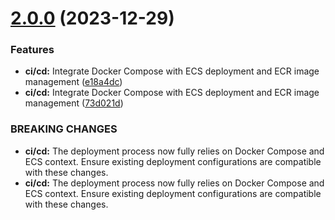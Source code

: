 # [2.0.0](https://github.com/xosnrdev/carai-api/compare/v1.0.4...v2.0.0) (2023-12-29)


### Features

* **ci/cd:** Integrate Docker Compose with ECS deployment and ECR image management ([e18a4dc](https://github.com/xosnrdev/carai-api/commit/e18a4dc63c08123deaa6ad63a1221eb46cac3025))
* **ci/cd:** Integrate Docker Compose with ECS deployment and ECR image management ([73d021d](https://github.com/xosnrdev/carai-api/commit/73d021d45300c222618cda668db12be75d8cd16a))


### BREAKING CHANGES

* **ci/cd:** The deployment process now fully relies on Docker Compose and ECS context. Ensure existing deployment configurations are compatible with these changes.
* **ci/cd:** The deployment process now fully relies on Docker Compose and ECS context. Ensure existing deployment configurations are compatible with these changes.




